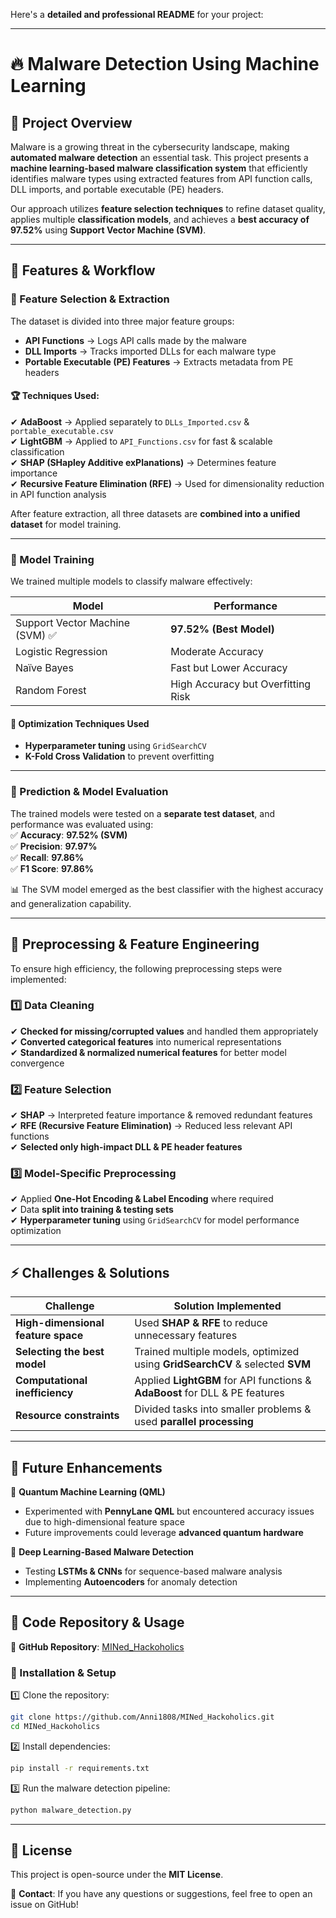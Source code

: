 Here's a **detailed and professional README** for your project:  

---

# 🔥 Malware Detection Using Machine Learning  

## 📌 Project Overview  
Malware is a growing threat in the cybersecurity landscape, making **automated malware detection** an essential task. This project presents a **machine learning-based malware classification system** that efficiently identifies malware types using extracted features from API function calls, DLL imports, and portable executable (PE) headers.  

Our approach utilizes **feature selection techniques** to refine dataset quality, applies multiple **classification models**, and achieves a **best accuracy of 97.52%** using **Support Vector Machine (SVM)**.  

---

## 🚀 Features & Workflow  

### 🔹 Feature Selection & Extraction  
The dataset is divided into three major feature groups:  
- **API Functions** → Logs API calls made by the malware  
- **DLL Imports** → Tracks imported DLLs for each malware type  
- **Portable Executable (PE) Features** → Extracts metadata from PE headers  

#### 🏆 Techniques Used:  
✔ **AdaBoost** → Applied separately to `DLLs_Imported.csv` & `portable_executable.csv`  
✔ **LightGBM** → Applied to `API_Functions.csv` for fast & scalable classification  
✔ **SHAP (SHapley Additive exPlanations)** → Determines feature importance  
✔ **Recursive Feature Elimination (RFE)** → Used for dimensionality reduction in API function analysis  

After feature extraction, all three datasets are **combined into a unified dataset** for model training.  

---

### 🔹 Model Training  
We trained multiple models to classify malware effectively:  

| **Model**              | **Performance** |
|------------------------|----------------|
| Support Vector Machine (SVM) ✅ | **97.52% (Best Model)** |
| Logistic Regression    | Moderate Accuracy |
| Naïve Bayes           | Fast but Lower Accuracy |
| Random Forest         | High Accuracy but Overfitting Risk |

#### 🔧 Optimization Techniques Used  
- **Hyperparameter tuning** using `GridSearchCV`  
- **K-Fold Cross Validation** to prevent overfitting  

---

### 🔹 Prediction & Model Evaluation  
The trained models were tested on a **separate test dataset**, and performance was evaluated using:  
✅ **Accuracy**: **97.52% (SVM)**  
✅ **Precision**: **97.97%**  
✅ **Recall**: **97.86%**  
✅ **F1 Score**: **97.86%**  

📊 The SVM model emerged as the best classifier with the highest accuracy and generalization capability.  

---

## 🔧 Preprocessing & Feature Engineering  

To ensure high efficiency, the following preprocessing steps were implemented:  

### 1️⃣ Data Cleaning  
✔ **Checked for missing/corrupted values** and handled them appropriately  
✔ **Converted categorical features** into numerical representations  
✔ **Standardized & normalized numerical features** for better model convergence  

### 2️⃣ Feature Selection  
✔ **SHAP** → Interpreted feature importance & removed redundant features  
✔ **RFE (Recursive Feature Elimination)** → Reduced less relevant API functions  
✔ **Selected only high-impact DLL & PE header features**  

### 3️⃣ Model-Specific Preprocessing  
✔ Applied **One-Hot Encoding & Label Encoding** where required  
✔ Data **split into training & testing sets**  
✔ **Hyperparameter tuning** using `GridSearchCV` for model performance optimization  

---

## ⚡ Challenges & Solutions  

| **Challenge** | **Solution Implemented** |
|--------------|--------------------------|
| **High-dimensional feature space** | Used **SHAP & RFE** to reduce unnecessary features |
| **Selecting the best model** | Trained multiple models, optimized using **GridSearchCV** & selected **SVM** |
| **Computational inefficiency** | Applied **LightGBM** for API functions & **AdaBoost** for DLL & PE features |
| **Resource constraints** | Divided tasks into smaller problems & used **parallel processing** |

---

## 🔮 Future Enhancements  

🚀 **Quantum Machine Learning (QML)**  
- Experimented with **PennyLane QML** but encountered accuracy issues due to high-dimensional feature space  
- Future improvements could leverage **advanced quantum hardware**  

🚀 **Deep Learning-Based Malware Detection**  
- Testing **LSTMs & CNNs** for sequence-based malware analysis  
- Implementing **Autoencoders** for anomaly detection  

---

## 📂 Code Repository & Usage  

🔗 **GitHub Repository**: [MINed_Hackoholics](https://github.com/Anni1808/MINed_Hackoholics.git)  

### 📜 Installation & Setup  

1️⃣ Clone the repository:  
```bash
git clone https://github.com/Anni1808/MINed_Hackoholics.git
cd MINed_Hackoholics
```
  
2️⃣ Install dependencies:  
```bash
pip install -r requirements.txt
```
  
3️⃣ Run the malware detection pipeline:  
```bash
python malware_detection.py
```

---

## 📜 License  

This project is open-source under the **MIT License**.  

📧 **Contact**: If you have any questions or suggestions, feel free to open an issue on GitHub!  
